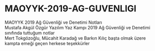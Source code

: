 # MAOYYK-2019-AG-GUVENLIGI
MAOYYK 2019 Ağ Güvenliği ve Denetimi Notları
<br>
Mustafa Akgül Özgür Yazılım Yaz Kampı 2019 Ağ Güvenliği ve Denetimi sınıfında tuttuğum notlar
<br>
Mert Tokgözoğlu, Mücahit Karadağ ve Barkın Kılıç başta olmak üzere kampta emeği geçen herkese teşekkürler
